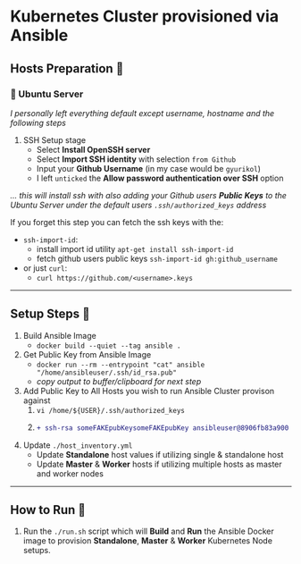 # Kubernetes Cluster provisioned via Ansible

## Hosts Preparation 🍳
### 🐧 Ubuntu Server
*I personally left everything default except username, hostname and the following steps*
1. SSH Setup stage
    - Select **Install OpenSSH server**
    - Select **Import SSH identity** with selection `from Github`
    - Input your **Github Username** (in my case would be `gyurikol`)
    - I left `unticked` the **Allow password authentication over SSH** option

*... this will install ssh with also adding your Github users **Public Keys** to the Ubuntu Server under the default users `.ssh/authorized_keys` address*

If you forget this step you can fetch the ssh keys with the:
- `ssh-import-id`:
    - install import id utility `apt-get install ssh-import-id`
    - fetch github users public keys `ssh-import-id gh:github_username`
- or just `curl`:
    - `curl https://github.com/<username>.keys`

---

## Setup Steps 🔧
1. Build Ansible Image
    - `docker build --quiet --tag ansible .`
1. Get Public Key from Ansible Image
    - `docker run --rm --entrypoint "cat" ansible "/home/ansibleuser/.ssh/id_rsa.pub"`
    - *copy output to buffer/clipboard for next step*
1. Add Public Key to All Hosts you wish to run Ansible Cluster provison against
    1. `vi /home/${USER}/.ssh/authorized_keys`
    1. ```diff
       + ssh-rsa someFAKEpubKeysomeFAKEpubKey ansibleuser@8906fb83a900 # ansible container
       ```
1. Update `./host_inventory.yml`
    - Update **Standalone** host values if utilizing single & standalone host
    - Update **Master** & **Worker** hosts if utilizing multiple hosts as master and worker nodes

---

## How to Run 🚀
1. Run the `./run.sh` script which will **Build** and **Run** the Ansible Docker image to provision **Standalone**, **Master** & **Worker** Kubernetes Node setups.
